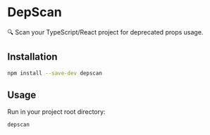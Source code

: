 # DepScan

🔍 Scan your TypeScript/React project for deprecated props usage.

## Installation

```bash
npm install --save-dev depscan
```

## Usage

Run in your project root directory:

```bash
depscan
```